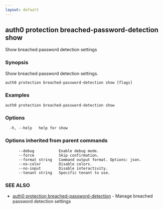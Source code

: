 ```yaml
---
layout: default
---
```

## auth0 protection breached-password-detection show

Show breached password detection settings

### Synopsis

Show breached password detection settings.

```
auth0 protection breached-password-detection show [flags]
```

### Examples

```
auth0 protection breached-password-detection show
```

### Options

```
  -h, --help   help for show
```

### Options inherited from parent commands

```
      --debug           Enable debug mode.
      --force           Skip confirmation.
      --format string   Command output format. Options: json.
      --no-color        Disable colors.
      --no-input        Disable interactivity.
      --tenant string   Specific tenant to use.
```

### SEE ALSO

* [auth0 protection breached-password-detection](auth0_protection_breached-password-detection.md)	 - Manage breached password detection settings

